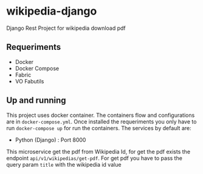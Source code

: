 # wikipedia-django
Django Rest Project for wikipedia download pdf

## Requeriments
* Docker
* Docker Compose
* Fabric
* VO Fabutils

## Up and running
This project uses docker container. The containers flow and configurations are in `docker-compose.yml`.
Once installed the requeriments you only have to run `docker-compose up` for run the containers.
The services by default are:
* Python (Django) : Port 8000

This microservice get the pdf from Wikipedia Id, for get the pdf exists the endpoint `api/v1/wikipedias/get-pdf`.
For get pdf you have to pass the query param `title` with the wikipedia id value
